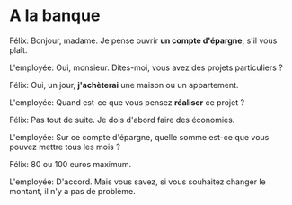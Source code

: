 # A la banque

Félix: Bonjour, madame. Je pense ouvrir **un compte d'épargne**, s'il vous plaît.

L'employée: Oui, monsieur. Dites-moi, vous avez des projets particuliers ?

Félix: Oui, un jour, **j'achèterai** une maison ou un appartement.

L'employée: Quand est-ce que vous pensez **réaliser** ce projet ?

Félix: Pas tout de suite. Je dois d'abord faire des économies.

L'employée: Sur ce compte d'épargne, quelle somme est-ce que vous pouvez mettre tous les mois ?

Félix: 80 ou 100 euros maximum.

L'employée: D'accord. Mais vous savez, si vous souhaitez changer le montant, il n'y a pas de problème.
